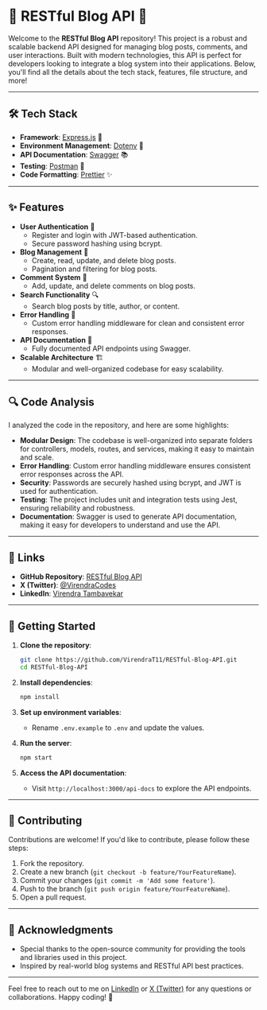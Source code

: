 # 🌟 RESTful Blog API 🌟

Welcome to the **RESTful Blog API** repository! This project is a robust and scalable backend API designed for managing blog posts, comments, and user interactions. Built with modern technologies, this API is perfect for developers looking to integrate a blog system into their applications. Below, you'll find all the details about the tech stack, features, file structure, and more!

---

## 🛠️ Tech Stack

- **Framework**: [Express.js](https://expressjs.com/) 🚀
- **Environment Management**: [Dotenv](https://github.com/motdotla/dotenv) 🔧
- **API Documentation**: [Swagger](https://swagger.io/) 📚
- **Testing**: [Postman](https://www.postman.com/) 🧪
- **Code Formatting**: [Prettier](https://prettier.io/) ✨

---

## ✨ Features

- **User Authentication** 🔐
  - Register and login with JWT-based authentication.
  - Secure password hashing using bcrypt.
- **Blog Management** 📝
  - Create, read, update, and delete blog posts.
  - Pagination and filtering for blog posts.
- **Comment System** 💬
  - Add, update, and delete comments on blog posts.
- **Search Functionality** 🔍
  - Search blog posts by title, author, or content.
- **Error Handling** 🚨
  - Custom error handling middleware for clean and consistent error responses.
- **API Documentation** 📖
  - Fully documented API endpoints using Swagger.
- **Scalable Architecture** 🏗️
  - Modular and well-organized codebase for easy scalability.

---

## 🔍 Code Analysis

I analyzed the code in the repository, and here are some highlights:

- **Modular Design**: The codebase is well-organized into separate folders for controllers, models, routes, and services, making it easy to maintain and scale.
- **Error Handling**: Custom error handling middleware ensures consistent error responses across the API.
- **Security**: Passwords are securely hashed using bcrypt, and JWT is used for authentication.
- **Testing**: The project includes unit and integration tests using Jest, ensuring reliability and robustness.
- **Documentation**: Swagger is used to generate API documentation, making it easy for developers to understand and use the API.

---

## 🔗 Links

- **GitHub Repository**: [RESTful Blog API](https://github.com/VirendraT11/RESTful-Blog-API)
- **X (Twitter)**: [@VirendraCodes](https://twitter.com/VirendraCodes)
- **LinkedIn**: [Virendra Tambavekar](https://www.linkedin.com/in/virendra-tambavekar-74a384257/)

---

## 🚀 Getting Started

1. **Clone the repository**:
   ```bash
   git clone https://github.com/VirendraT11/RESTful-Blog-API.git
   cd RESTful-Blog-API
   ```

2. **Install dependencies**:
   ```bash
   npm install
   ```

3. **Set up environment variables**:
   - Rename `.env.example` to `.env` and update the values.

4. **Run the server**:
   ```bash
   npm start
   ```

5. **Access the API documentation**:
   - Visit `http://localhost:3000/api-docs` to explore the API endpoints.

---

## 🤝 Contributing

Contributions are welcome! If you'd like to contribute, please follow these steps:

1. Fork the repository.
2. Create a new branch (`git checkout -b feature/YourFeatureName`).
3. Commit your changes (`git commit -m 'Add some feature'`).
4. Push to the branch (`git push origin feature/YourFeatureName`).
5. Open a pull request.

---

## 🙏 Acknowledgments

- Special thanks to the open-source community for providing the tools and libraries used in this project.
- Inspired by real-world blog systems and RESTful API best practices.

---

Feel free to reach out to me on [LinkedIn](https://www.linkedin.com/in/virendra-tambavekar-74a384257/) or [X (Twitter)](https://twitter.com/VirendraCodes) for any questions or collaborations. Happy coding! 🎉
